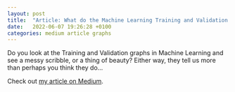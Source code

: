 ```yaml
---
layout: post
title:  "Article: What do the Machine Learning Training and Validation graphs tell us?"
date:   2022-06-07 19:26:28 +0100
categories: medium article graphs
---
```

Do you look at the Training and Validation graphs in Machine Learning and see a messy scribble, or a thing of beauty? Either way, they tell us more than perhaps you think they do…

Check out [my article on Medium].

[my article on Medium]: https://medium.com/@martinkeywood/what-do-the-machine-learning-training-and-validation-graphs-tell-us-eafe09722597

